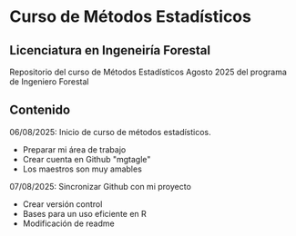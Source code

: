 # Curso de Métodos Estadísticos
## Licenciatura en Ingeneiría Forestal

Repositorio del curso de Métodos Estadísticos Agosto 2025 del programa de Ingeniero Forestal

## Contenido

06/08/2025: Inicio de curso de métodos estadísticos.
  + Preparar mi área de trabajo
  + Crear cuenta en Github "mgtagle"
  + Los maestros son muy amables

07/08/2025: Sincronizar Github con mi proyecto
  + Crear versión control
  + Bases para un uso eficiente en R
  + Modificación de readme
  